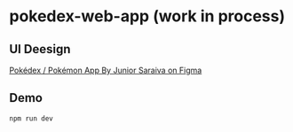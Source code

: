 # pokedex-web-app (work in process)

## UI Deesign
[Pokédex / Pokémon App By Junior Saraiva on Figma](https://www.figma.com/community/file/1202971127473077147)

## Demo
```
npm run dev
```